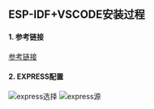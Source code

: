 ## ESP-IDF+VSCODE安装过程
#### 1. 参考链接
[参考链接](https://www.bilibili.com/read/cv16677064)
#### 2. EXPRESS配置
![express选择](https://ding-aliyun.oss-cn-shenzhen.aliyuncs.com/esp32/section0_express-1.jpg)
![express源](https://ding-aliyun.oss-cn-shenzhen.aliyuncs.com/esp32/section0_express-2.jpg)
